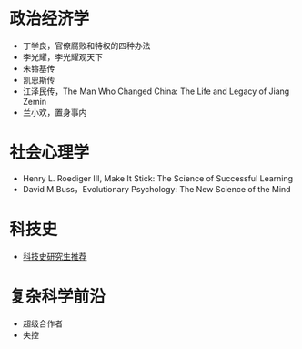 # 政治经济学
- 丁学良，官僚腐败和特权的四种办法
- 李光耀，李光耀观天下
- 朱镕基传
- 凯恩斯传
- 江泽民传，The Man Who Changed China: The Life and Legacy of Jiang Zemin
- 兰小欢，置身事内

# 社会心理学
- Henry L. Roediger III, Make It Stick: The Science of Successful Learning
- David M.Buss，Evolutionary Psychology: The New Science of the Mind

# 科技史
- [科技史研究生推荐](https://mp.weixin.qq.com/s/KNRzhdPebbSQTFC0h98nuA)

# 复杂科学前沿
- 超级合作者
- 失控


